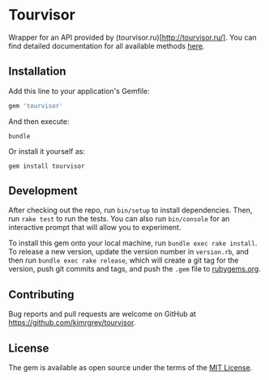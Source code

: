 # Tourvisor

Wrapper for an API provided by (tourvisor.ru)[http://tourvisor.ru/]. You can find detailed documentation for all available methods [here](http://tourvisor.ru/xml/doc).

## Installation

Add this line to your application's Gemfile:

```ruby
gem 'tourvisor'
```

And then execute:

```
bundle
```

Or install it yourself as:

```
gem install tourvisor
```

## Development

After checking out the repo, run `bin/setup` to install dependencies. Then, run `rake test` to run the tests. You can also run `bin/console` for an interactive prompt that will allow you to experiment.

To install this gem onto your local machine, run `bundle exec rake install`. To release a new version, update the version number in `version.rb`, and then run `bundle exec rake release`, which will create a git tag for the version, push git commits and tags, and push the `.gem` file to [rubygems.org](https://rubygems.org).

## Contributing

Bug reports and pull requests are welcome on GitHub at https://github.com/kimrgrey/tourvisor.


## License

The gem is available as open source under the terms of the [MIT License](http://opensource.org/licenses/MIT).
